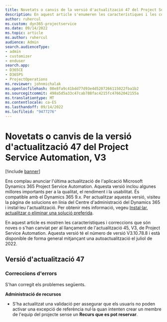 ```yaml
---
title: Novetats o canvis de la versió d'actualització 47 del Project Service Automation, V3
description: En aquest article s'enumeren les característiques i les correccions disponibles a la Versió 47 d'actualització Microsoft Dynamics 365 Project Service Automation, V3.
author: ruhercul
ms.custom: dyn365-projectservice
ms.date: 09/14/2022
ms.topic: article
ms.author: ruhercul
audience: Admin
search.audienceType:
- admin
- customizer
- enduser
search.app:
- D365CE
- D365PS
- ProjectOperations
ms.reviewer: johnmichalak
ms.openlocfilehash: 08e8fa9c41bdd77d93e4d5207266115022fba1b2
ms.sourcegitcommit: 498a5d5a33c47cab788fac4215fc47662042155a
ms.translationtype: MT
ms.contentlocale: ca-ES
ms.lasthandoff: 09/14/2022
ms.locfileid: "9477276"
---
```

# <a name="whats-new-or-changed-in-project-service-automation-update-release-47-v3"></a>Novetats o canvis de la versió d'actualització 47 del Project Service Automation, V3

[!include [banner](../includes/psa-now-project-operations.md)]

Ens complau anunciar l'última actualització de l'aplicació Microsoft Dynamics 365 Project Service Automation. Aquesta versió inclou algunes millores importants per a la qualitat, el rendiment i la usabilitat. És compatible amb el Dynamics 365 9.x. Per actualitzar aquesta versió, visiteu la pàgina de solucions en línia del Centre d'administració del Dynamics 365 i instal·leu l'actualització. Per obtenir més informació, vegeu [Instal·lar, actualitzar o eliminar una solució preferida](/power-platform/admin/install-remove-preferred-solution).

En aquest article es mostren les característiques i correccions que són noves o s'han canviat per al llançament de l'actualització 45, V3, de Project Service Automation. Aquesta versió té el número de versió V3.10.78.8 i està disponible de forma general mitjançant una autoactualització el juliol de 2022.

## <a name="update-release-47"></a>Versió d'actualització 47

### <a name="bug-fixes"></a>Correccions d'errors

S'han corregit els problemes següents.

**Administració de recursos**
- S'ha actualitzat una validació per assegurar que els usuaris no poden activar una excepció de referència nul·la quan intenten crear un membre de l'equip del projecte sense un **Recurs que es pot reservar**.
